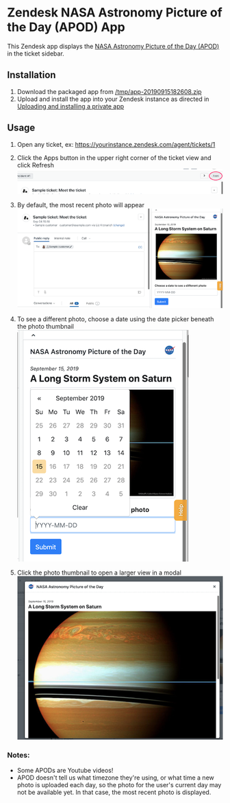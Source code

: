 # Zendesk NASA Astronomy Picture of the Day (APOD) App

This Zendesk app displays the [NASA Astronomy Picture of the Day (APOD)](https://apod.nasa.gov/apod/astropix.html) in the ticket sidebar.

## Installation

1. Download the packaged app from [/tmp/app-20190915182608.zip](https://github.com/lizkrznarich/zd-app/blob/master/tmp/app-20190915182608.zip)
2. Upload and install the app into your Zendesk instance as directed in [Uploading and installing a private app](https://develop.zendesk.com/hc/en-us/articles/360001069347-Uploading-and-installing-a-private-app)

## Usage

1. Open any ticket, ex: https://yourinstance.zendesk.com/agent/tickets/1
2. Click the Apps button in the upper right corner of the ticket view and click Refresh
![Zendesk ticket app button](https://github.com/lizkrznarich/zd-app/blob/master/img/apps-button.png)

3. By default, the most recent photo will appear
![APOD default widget](https://github.com/lizkrznarich/zd-app/blob/master/img/apod-widget-default.png)

4. To see a different photo, choose a date using the date picker beneath the photo thumbnail
![APOD widget date picker](https://github.com/lizkrznarich/zd-app/blob/master/img/date-picker.png)

5. Click the photo thumbnail to open a larger view in a modal
![APOD widget modal](https://github.com/lizkrznarich/zd-app/blob/master/img/modal.png)

### Notes: 
- Some APODs are Youtube videos! 
- APOD doesn't tell us what timezone they're using, or what time a new photo is uploaded each day, so the photo for the user's current day may not be available yet. In that case, the most recent photo is displayed.


